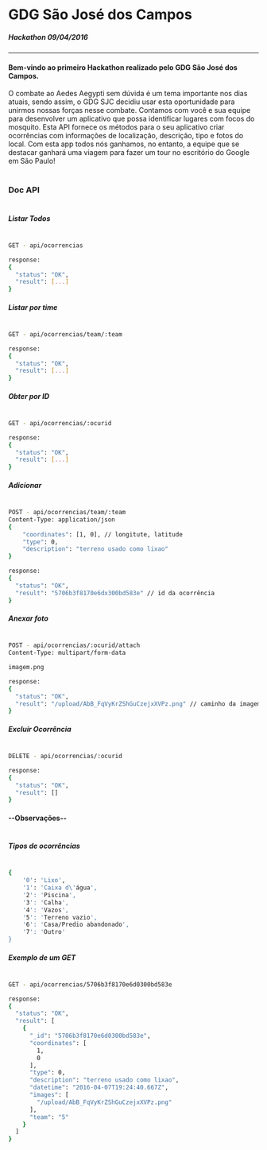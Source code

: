 # GDG São José dos Campos
##### Hackathon 09/04/2016
---

#### Bem-vindo ao primeiro Hackathon realizado pelo GDG São José dos Campos.

O combate ao Aedes Aegypti sem dúvida é um tema importante nos dias atuais, sendo assim, o GDG SJC decidiu usar esta oportunidade para unirmos nossas forças nesse combate. Contamos com você e sua equipe para desenvolver um aplicativo que possa identificar lugares com focos do mosquito. Esta API fornece os métodos para o seu aplicativo criar ocorrências com informações de localização, descrição, tipo e fotos do local. Com esta app todos nós ganhamos, no entanto, a equipe que se destacar ganhará uma viagem para fazer um tour no escritório do Google em São Paulo!


#
#
#
#
#
#
#
#
#
#
### Doc API
#
#
#
##### Listar Todos
#
```sh
GET - api/ocorrencias

response:
{
  "status": "OK",
  "result": [...]
}
```
##### Listar por time
#
```sh
GET - api/ocorrencias/team/:team

response:
{
  "status": "OK",
  "result": [...]
}
```
##### Obter por ID
#
```sh
GET - api/ocorrencias/:ocurid

response:
{
  "status": "OK",
  "result": [...]
}
```
##### Adicionar
#
```sh
POST - api/ocorrencias/team/:team
Content-Type: application/json
{
    "coordinates": [1, 0], // longitute, latitude
    "type": 0,
    "description": "terreno usado como lixao"
}

response:
{
  "status": "OK",
  "result": "5706b3f8170e6dx300bd583e" // id da ocorrência
}
```
##### Anexar foto
#
```sh
POST - api/ocorrencias/:ocurid/attach
Content-Type: multipart/form-data

imagem.png

response:
{
  "status": "OK",
  "result": "/upload/AbB_FqVyKrZShGuCzejxXVPz.png" // caminho da imagem
}
```
##### Excluir Ocorrência
#
```sh
DELETE - api/ocorrencias/:ocurid

response:
{
  "status": "OK",
  "result": []
}
```

#### --Observações--
#
##### Tipos de ocorrências
#
```sh
{
    '0': 'Lixo',
    '1': 'Caixa d\'água',
    '2': 'Piscina',
    '3': 'Calha',
    '4': 'Vazos',
    '5': 'Terreno vazio',
    '6': 'Casa/Predio abandonado',
    '7': 'Outro'
}
```
##### Exemplo de um GET
#
```sh
GET - api/ocorrencias/5706b3f8170e6d0300bd583e

response:
{
  "status": "OK",
  "result": [
    {
      "_id": "5706b3f8170e6d0300bd583e",
      "coordinates": [
        1,
        0
      ],
      "type": 0,
      "description": "terreno usado como lixao",
      "datetime": "2016-04-07T19:24:40.667Z",
      "images": [
        "/upload/AbB_FqVyKrZShGuCzejxXVPz.png"
      ],
      "team": "5"
    }
  ]
}
```
